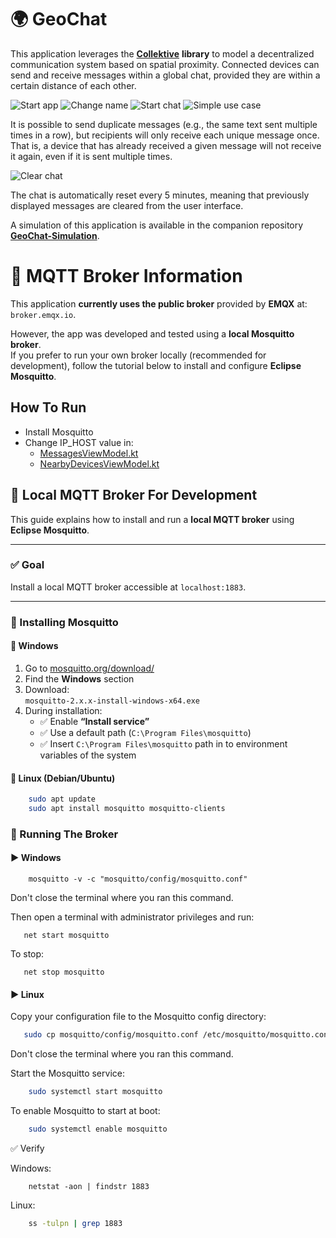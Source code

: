 # 🌍 GeoChat

This application leverages the [**Collektive**](https://github.com/Collektive/collektive) **library** to model a decentralized communication system based on spatial proximity. Connected devices can send and receive messages within a global chat, provided they are within a certain distance of each other.


![Start app](gif/screen-1.gif)
![Change name](gif/screen-2.gif)
![Start chat](gif/screen-3.gif)
![Simple use case](gif/screen-4.gif)

It is possible to send duplicate messages (e.g., the same text sent multiple times in a row), but recipients will only receive each unique message once. That is, a device that has already received a given message will not receive it again, even if it is sent multiple times.

![Clear chat](gif/screen-5.gif)

The chat is automatically reset every 5 minutes, meaning that previously displayed messages are cleared from the user interface.

A simulation of this application is available in the companion repository [**GeoChat-Simulation**](https://github.com/Danix002/collektive-examples/tree/feat/GeoChat).

# 🔄 MQTT Broker Information

This application **currently uses the public broker** provided by **EMQX** at: `broker.emqx.io`.

However, the app was developed and tested using a **local Mosquitto broker**.  
If you prefer to run your own broker locally (recommended for development), follow the tutorial below to install and configure **Eclipse Mosquitto**.

## How To Run
- Install Mosquitto 
- Change IP_HOST value in:
  - [MessagesViewModel.kt](app/src/main/java/it/unibo/collektive/viewmodels/MessagesViewModel.kt) 
  - [NearbyDevicesViewModel.kt](app/src/main/java/it/unibo/collektive/viewmodels/NearbyDevicesViewModel.kt)

## 🧪 Local MQTT Broker For Development

This guide explains how to install and run a **local MQTT broker** using **Eclipse Mosquitto**.

---

### ✅ Goal

Install a local MQTT broker accessible at `localhost:1883`.

---

### 🧰 Installing Mosquitto

#### 🔹 Windows

1. Go to [mosquitto.org/download/](https://mosquitto.org/download/)
2. Find the **Windows** section
3. Download:  
   `mosquitto-2.x.x-install-windows-x64.exe`
4. During installation:
    - ✅ Enable **“Install service”**
    - ✅ Use a default path (`C:\Program Files\mosquitto`)
    - ✅ Insert `C:\Program Files\mosquitto` path in to environment variables of the system

#### 🔹 Linux (Debian/Ubuntu)

```bash
    sudo apt update
    sudo apt install mosquitto mosquitto-clients
```

### 🚀 Running The Broker

#### ▶️ Windows

```shell
    mosquitto -v -c "mosquitto/config/mosquitto.conf"
```
Don't close the terminal where you ran this command.

Then open a terminal with administrator privileges and run:
```shell
   net start mosquitto
```

To stop:
```shell
   net stop mosquitto
```

#### ▶️ Linux

Copy your configuration file to the Mosquitto config directory:
```bash
   sudo cp mosquitto/config/mosquitto.conf /etc/mosquitto/mosquitto.conf
```
Don't close the terminal where you ran this command.

Start the Mosquitto service:
```bash
    sudo systemctl start mosquitto
```

To enable Mosquitto to start at boot:
```bash
    sudo systemctl enable mosquitto
```

✅ Verify

Windows:
```shell
    netstat -aon | findstr 1883
```

Linux:
```bash
    ss -tulpn | grep 1883
```